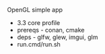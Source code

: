 OpenGL simple app
* 3.3 core profile
* prereqs - conan, cmake
* deps - glfw, glew, imgui, glm
* run.cmd/run.sh
